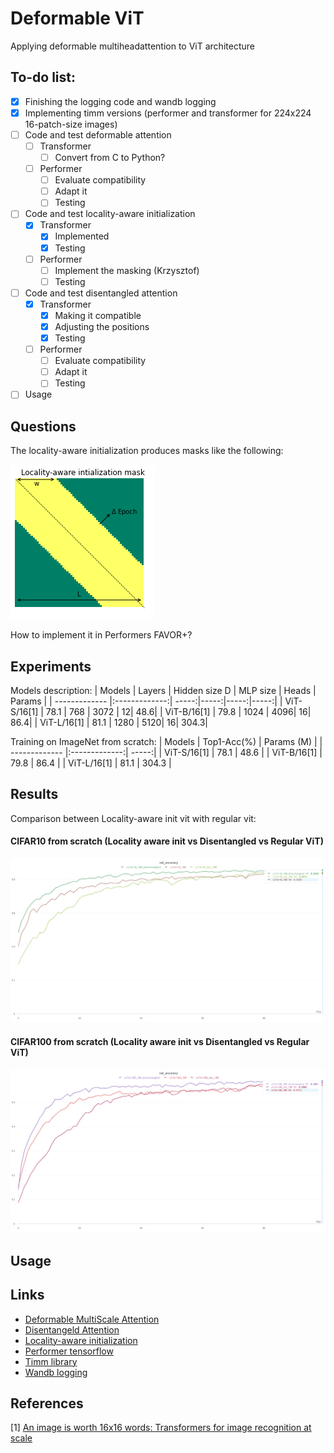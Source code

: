 # Deformable ViT
Applying deformable multiheadattention to ViT architecture


## To-do list:

- [x] Finishing the logging code and wandb logging
- [x] Implementing timm versions (performer and transformer for 224x224 16-patch-size images) 
- [ ] Code and test deformable attention
    - [ ] Transformer
        - [ ] Convert from C to Python? 
    - [ ] Performer
        - [ ] Evaluate compatibility
        - [ ] Adapt it
        - [ ] Testing 
- [ ] Code and test locality-aware initialization
    - [x] Transformer
        - [x] Implemented
        - [x] Testing
    - [ ] Performer
        - [ ] Implement the masking (Krzysztof)
        - [ ] Testing 
- [ ] Code and test disentangled attention
    - [x] Transformer
        - [x] Making it compatible
        - [x] Adjusting the positions
        - [x] Testing   
    - [ ] Performer
        - [ ] Evaluate compatibility
        - [ ] Adapt it
        - [ ] Testing  
- [ ] Usage

## Questions

The locality-aware initialization produces masks like the following:

![LAI_MASK](https://github.com/dinkofranceschi/ViT/blob/main/figures/lai_init_mask.png)

How to implement it in Performers FAVOR+?

## Experiments

Models description:
| Models      | Layers      | Hidden size D | MLP size | Heads | Params |
| ------------- |:-------------:| -----:|-----:|-----:|-----:|
| ViT-S/16[1]     | 78.1 | 768 | 3072 | 12| 48.6|
| ViT-B/16[1]      | 79.8    | 1024    | 4096| 16| 86.4|
| ViT-L/16[1] | 81.1  | 1280 | 5120| 16| 304.3|

Training on ImageNet from scratch:
| Models      | Top1-Acc(%)        | Params (M) |
| ------------- |:-------------:| -----:|
| ViT-S/16[1]     | 78.1 | 48.6 |
| ViT-B/16[1]      | 79.8    |   86.4 |
| ViT-L/16[1] | 81.1  | 304.3 |


## Results

Comparison between Locality-aware init vit with regular vit:

#### CIFAR10 from scratch (Locality aware init vs Disentangled vs Regular ViT)
![vit_cifar10](https://github.com/dinkofranceschi/ViT/blob/main/figures/cifar10.png)
#### CIFAR100 from scratch (Locality aware init vs Disentangled vs Regular ViT)
![vit_cifar100](https://github.com/dinkofranceschi/ViT/blob/main/figures/cifar100.png)
## Usage


## Links


- [Deformable MultiScale Attention](https://github.com/fundamentalvision/Deformable-DETR)
- [Disentangeld Attention](https://github.com/microsoft/DeBERTa)
- [Locality-aware initialization](https://github.com/VITA-Group/TransGAN)
- [Performer tensorflow](https://github.com/google-research/google-research/tree/master/performer)
- [Timm library](https://github.com/rwightman/pytorch-image-models/blob/master/timm/models/vision_transformer.py )
- [Wandb logging](https://wandb.ai/ltononro/Deformable%20ViT)


## References

[1] [An image is worth 16x16 words:
Transformers for image recognition at scale](https://arxiv.org/abs/2010.11929)
